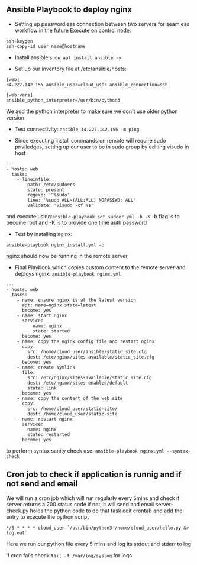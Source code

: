 ## Ansible Playbook to deploy nginx

* Setting up passwordless connection between two servers for seamless workflow in the future
Execute on control node:
```
ssh-keygen
ssh-copy-id user_name@hostname
```
* Install ansible:```sudo apt install ansible -y```

* Set up our inventory file at /etc/ansible/hosts:
```
[web]
34.227.142.155 ansible_user=cloud_user ansible_connection=ssh

[web:vars]
ansible_python_interpreter=/usr/bin/python3
```
We add the python interpreter to make sure we don't use older python version

* Test connectivity: ```ansible 34.227.142.155 -m ping```

* Since executing install commands on remote will require sudo priviledges, setting up our user to be in sudo group by editing visudo in host
```
---
- hosts: web
  tasks:
    - lineinfile:
        path: /etc/sudoers
        state: present
        regexp: '^%sudo'
        line: '%sudo ALL=(ALL:ALL) NOPASSWD: ALL'
        validate: 'visudo -cf %s'
```
and execute using:```ansible-playbook set_sudoer.yml -b -K```
-b flag is to become root
and -K is to provide one time auth password

* Test by installing nginx:
```
ansible-playbook nginx_install.yml -b
```
nginx should now be running in the remote server

* Final Playbook which copies custom content to the remote server and deploys nginx: ```ansible-playbook nginx.yml```
```
---
- hosts: web
  tasks:
    - name: ensure nginx is at the latest version
      apt: name=nginx state=latest
      become: yes
    - name: start nginx
      service:
          name: nginx
          state: started
      become: yes
    - name: copy the nginx config file and restart nginx
      copy:
        src: /home/cloud_user/ansible/static_site.cfg
        dest: /etc/nginx/sites-available/static_site.cfg
      become: yes
    - name: create symlink
      file:
        src: /etc/nginx/sites-available/static_site.cfg
        dest: /etc/nginx/sites-enabled/default
        state: link
      become: yes
    - name: copy the content of the web site
      copy:
        src: /home/cloud_user/static-site/
        dest: /home/cloud_user/static-site
    - name: restart nginx
      service:
        name: nginx
        state: restarted
      become: yes
```
to perform syntax sanity check use: ```ansible-playbook nginx.yml --syntax-check```

## Cron job to check if application is runnig and if not send and email

We will run a cron job which will run regularly every 5mins and check if server returns a 200 status code if not, it will send and email
server-check.py holds the python code to do that task
edit crontab and add the entry to execute the python script
```
*/5 * * * * cloud_user `/usr/bin/python3 /home/cloud_user/hello.py &> log.out`
```
Here we run our python file every 5 mins and log its stdout and stderr to log

if cron fails check ```tail -f /var/log/syslog``` for logs
